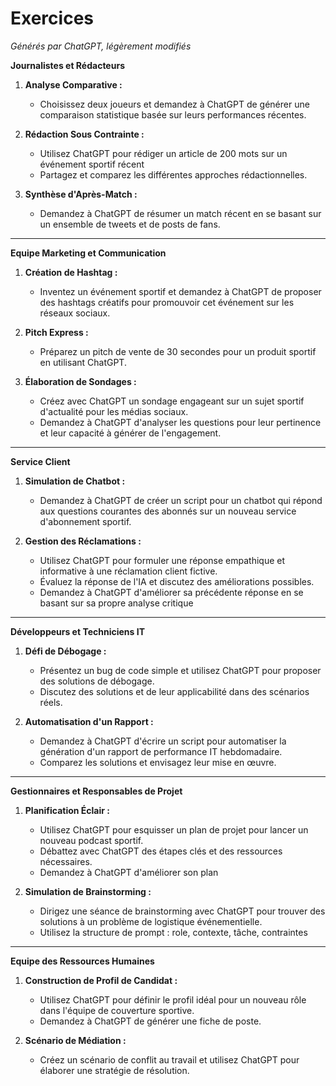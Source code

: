 # Exercices
*Générés par ChatGPT, légèrement modifiés*

**Journalistes et Rédacteurs**

1. **Analyse Comparative :** 
   - Choisissez deux joueurs et demandez à ChatGPT de générer une comparaison statistique basée sur leurs performances récentes.

2. **Rédaction Sous Contrainte :** 
   - Utilisez ChatGPT pour rédiger un article de 200 mots sur un événement sportif récent
   - Partagez et comparez les différentes approches rédactionnelles.

3. **Synthèse d'Après-Match :**
   - Demandez à ChatGPT de résumer un match récent en se basant sur un ensemble de tweets et de posts de fans.
   

---

**Equipe Marketing et Communication**

1. **Création de Hashtag :** 
   - Inventez un événement sportif et demandez à ChatGPT de proposer des hashtags créatifs pour promouvoir cet événement sur les réseaux sociaux.

2. **Pitch Express :** 
   - Préparez un pitch de vente de 30 secondes pour un produit sportif en utilisant ChatGPT.
   

3. **Élaboration de Sondages :**
   - Créez avec ChatGPT un sondage engageant sur un sujet sportif d'actualité pour les médias sociaux.
   - Demandez à ChatGPT d'analyser les questions pour leur pertinence et leur capacité à générer de l'engagement.

---

**Service Client**

1. **Simulation de Chatbot :** 
   - Demandez à ChatGPT de créer un script pour un chatbot qui répond aux questions courantes des abonnés sur un nouveau service d'abonnement sportif.

2. **Gestion des Réclamations :**
   - Utilisez ChatGPT pour formuler une réponse empathique et informative à une réclamation client fictive.
   - Évaluez la réponse de l'IA et discutez des améliorations possibles.
   - Demandez à ChatGPT d'améliorer sa précédente réponse en se basant sur sa propre analyse critique

---

**Développeurs et Techniciens IT**

1. **Défi de Débogage :** 
   - Présentez un bug de code simple et utilisez ChatGPT pour proposer des solutions de débogage.
   - Discutez des solutions et de leur applicabilité dans des scénarios réels.

2. **Automatisation d'un Rapport :** 
   - Demandez à ChatGPT d'écrire un script pour automatiser la génération d'un rapport de performance IT hebdomadaire.
   - Comparez les solutions et envisagez leur mise en œuvre.

---

**Gestionnaires et Responsables de Projet**

1. **Planification Éclair :** 
   - Utilisez ChatGPT pour esquisser un plan de projet pour lancer un nouveau podcast sportif.
   - Débattez avec ChatGPT des étapes clés et des ressources nécessaires.
   - Demandez à ChatGPT d'améliorer son plan

2. **Simulation de Brainstorming :**
   - Dirigez une séance de brainstorming avec ChatGPT pour trouver des solutions à un problème de logistique événementielle.
   - Utilisez la structure de prompt : role, contexte, tâche, contraintes

---

**Equipe des Ressources Humaines**

1. **Construction de Profil de Candidat :** 
   - Utilisez ChatGPT pour définir le profil idéal pour un nouveau rôle dans l'équipe de couverture sportive.
   - Demandez à ChatGPT de générer une fiche de poste.

2. **Scénario de Médiation :**
   - Créez un scénario de conflit au travail et utilisez ChatGPT pour élaborer une stratégie de résolution.
